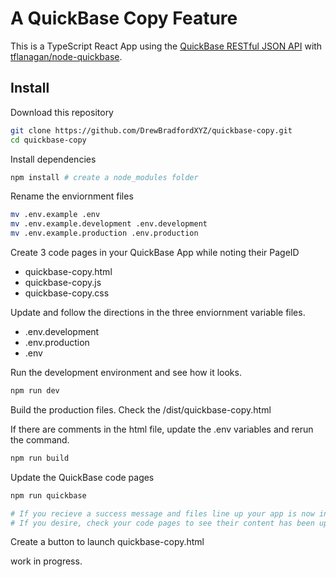 # A QuickBase Copy Feature

This is a TypeScript React App using the [QuickBase RESTful JSON API](https://developer.quickbase.com/) with [tflanagan/node-quickbase](https://github.com/tflanagan/node-quickbase).

## Install

Download this repository

```bash
git clone https://github.com/DrewBradfordXYZ/quickbase-copy.git
cd quickbase-copy
```

Install dependencies

```bash
npm install # create a node_modules folder
```

Rename the enviornment files

```bash
mv .env.example .env
mv .env.example.development .env.development
mv .env.example.production .env.production
```

Create 3 code pages in your QuickBase App while noting their PageID

- quickbase-copy.html
- quickbase-copy.js
- quickbase-copy.css

Update and follow the directions in the three enviornment variable files.

- .env.development
- .env.production
- .env

Run the development environment and see how it looks.

```bash
npm run dev
```

Build the production files. Check the /dist/quickbase-copy.html

If there are comments in the html file, update the .env variables and rerun the command.

```bash
npm run build
```

Update the QuickBase code pages

```bash
npm run quickbase

# If you recieve a success message and files line up your app is now in production.
# If you desire, check your code pages to see their content has been updated.
```

Create a button to launch quickbase-copy.html

work in progress.
